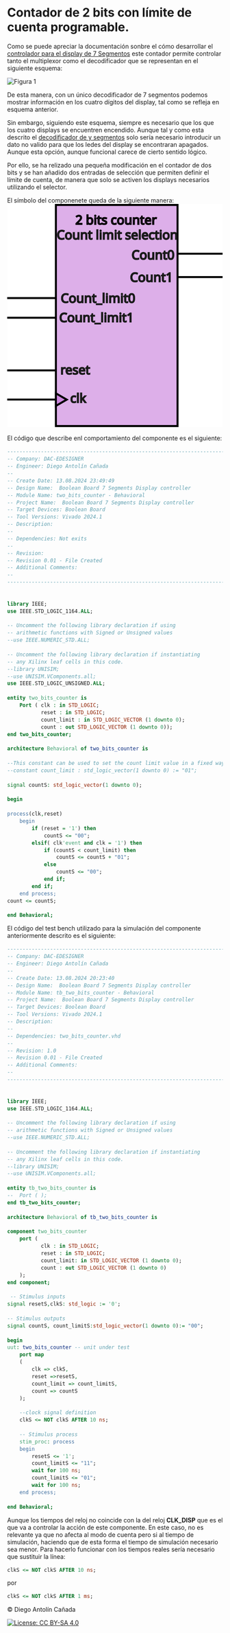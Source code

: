 # **Contador de 2 bits con límite de cuenta programable.**

Como se puede apreciar la documentación sonbre el cómo desarrollar el [controlador para el display de 7 Segmentos](https://www.realdigital.org/doc/586fb4c3326dcd493a5774b2a6050f41) este contador permite controlar tanto el multiplexor como el decodificador que se representan en el siguiente esquema: 

![Figura 1](https://www.realdigital.org/img/09d82c4ea8e733af88810690bec61669.svg)

De esta manera, con un único decodificador de 7 segmentos podemos mostrar información en los cuatro dígitos del display, tal como se refleja en esquema anterior.

Sin embargo, siguiendo este esquema, siempre es necesario que los que los cuatro displays se encuentren encendido. Aunque tal y como esta descrito el [decodificador de y segmentos](BCD7segments_decoder.md) solo sería necesario introducir un dato no valido para que los ledes del display se encontraran apagados. Aunque esta opción, aunque funcional carece de cierto sentido lógico.

Por ello, se ha relizado una pequeña modificación en el contador de dos bits y se han añadido dos entradas de selección que permiten definir el límite de cuenta, de manera que solo se activen los displays necesarios utilizando el selector.

El símbolo del componenete queda de la siguiente manera:
![símbolo](images/simbolo_contador_2bits.svg)

El código que describe enl comportamiento del componente es el siguiente:

```VHDL
----------------------------------------------------------------------------------
-- Company: DAC-EDESIGNER
-- Engineer: Diego Antolín Cañada
-- 
-- Create Date: 13.08.2024 23:49:49
-- Design Name:  Boolean Board 7 Segments Display controller
-- Module Name: two_bits_counter - Behavioral
-- Project Name:  Boolean Board 7 Segments Display controller
-- Target Devices: Boolean Board 
-- Tool Versions: Vivado 2024.1
-- Description: 
-- 
-- Dependencies: Not exits
-- 
-- Revision:
-- Revision 0.01 - File Created
-- Additional Comments:
-- 
----------------------------------------------------------------------------------


library IEEE;
use IEEE.STD_LOGIC_1164.ALL;

-- Uncomment the following library declaration if using
-- arithmetic functions with Signed or Unsigned values
--use IEEE.NUMERIC_STD.ALL;

-- Uncomment the following library declaration if instantiating
-- any Xilinx leaf cells in this code.
--library UNISIM;
--use UNISIM.VComponents.all;
use IEEE.STD_LOGIC_UNSIGNED.ALL;

entity two_bits_counter is
    Port ( clk : in STD_LOGIC;
           reset : in STD_LOGIC;
           count_limit : in STD_LOGIC_VECTOR (1 downto 0);
           count : out STD_LOGIC_VECTOR (1 downto 0));
end two_bits_counter;

architecture Behavioral of two_bits_counter is

--This constant can be used to set the count limit value in a fixed way, for this purpose it is necessary to comment out the input port count_limit
--constant count_limit : std_logic_vector(1 downto 0) := "01"; 

signal countS: std_logic_vector(1 downto 0);

begin

process(clk,reset)
    begin
        if (reset = '1') then
            countS <= "00";
        elsif( clk'event and clk = '1') then           
            if (countS < count_limit) then
                countS <= countS + "01";
            else
                countS <= "00";
            end if;    
        end if;
    end process;
count <= countS;

end Behavioral;
```

El código del test bench utilizado para la simulación del componente anteriormente descrito es el siguiente:


```VHDL
----------------------------------------------------------------------------------
-- Company: DAC-EDESIGNER
-- Engineer: Diego Antolín Cañada
-- 
-- Create Date: 13.08.2024 20:23:40
-- Design Name:  Boolean Board 7 Segments Display controller
-- Module Name: tb_two_bits_counter - Behavioral
-- Project Name:  Boolean Board 7 Segments Display controller
-- Target Devices: Boolean Board 
-- Tool Versions: Vivado 2024.1
-- Description: 
-- 
-- Dependencies: two_bits_counter.vhd
-- 
-- Revision: 1.0
-- Revision 0.01 - File Created
-- Additional Comments:
-- 
----------------------------------------------------------------------------------


library IEEE;
use IEEE.STD_LOGIC_1164.ALL;

-- Uncomment the following library declaration if using
-- arithmetic functions with Signed or Unsigned values
--use IEEE.NUMERIC_STD.ALL;

-- Uncomment the following library declaration if instantiating
-- any Xilinx leaf cells in this code.
--library UNISIM;
--use UNISIM.VComponents.all;

entity tb_two_bits_counter is
--  Port ( );
end tb_two_bits_counter;

architecture Behavioral of tb_two_bits_counter is

component two_bits_counter
    port (
           clk : in STD_LOGIC;
           reset : in STD_LOGIC;
           count_limit: in STD_LOGIC_VECTOR (1 downto 0);
           count : out STD_LOGIC_VECTOR (1 downto 0)
    );
end component; 

 -- Stimulus inputs   
signal resetS,clkS: std_logic := '0';

-- Stimulus outputs
signal countS, count_limitS:std_logic_vector(1 downto 0):= "00";
    
begin
uut: two_bits_counter -- unit under test
    port map 
    (
        clk => clkS,
        reset =>resetS,
        count_limit => count_limitS,
        count => countS
    );
    
    --clock signal definition
    clkS <= NOT clkS AFTER 10 ns;
    
    -- Stimulus process
    stim_proc: process
    begin
        resetS <= '1';
        count_limitS <= "11";
        wait for 100 ns;
        count_limitS <= "01";
        wait for 100 ns;
    end process;

end Behavioral;
```

Aunque los tiempos del reloj no coincide con la del reloj **CLK_DISP** que es el que va a controlar la acción de este componente. En este caso, no es relevante ya que no afecta al modo de cuenta pero si al tiempo de simulación, haciendo que de esta forma el tiempo de simulación necesario sea menor. Para hacerlo funcionar con los tiempos reales sería necesario que sustituir la línea:
```VHDL
clkS <= NOT clkS AFTER 10 ns;
```
por
```VHDL
clkS <= NOT clkS AFTER 1 ms;
```

&copy; Diego Antolín Cañada

[![License: CC BY-SA 4.0](https://img.shields.io/badge/License-CC%20BY--SA%204.0-lightgrey.svg)](https://creativecommons.org/licenses/by-sa/4.0/)